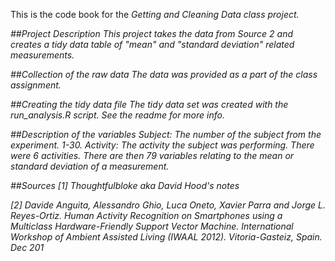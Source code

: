 This is the code book for the <i>Getting and Cleaning Data<i> class project.

##Project Description
This project takes the data from Source 2 and creates a tidy data table of "mean" and "standard deviation" related measurements.

##Collection of the raw data
The data was provided as a part of the class assignment.

##Creating the tidy data file
The tidy data set was created with the run_analysis.R script.  See the readme for more info.

##Description of the variables
Subject: The number of the subject from the experiment.  1-30.
Activity: The activity the subject was performing.  There were 6 activities.
There are then 79 variables relating to the mean or standard deviation of a measurement.

##Sources
[1] Thoughtfulbloke aka David Hood's notes

[2] Davide Anguita, Alessandro Ghio, Luca Oneto, Xavier Parra and Jorge L. Reyes-Ortiz. Human Activity Recognition on Smartphones using a Multiclass Hardware-Friendly Support Vector Machine. International Workshop of Ambient Assisted Living (IWAAL 2012). Vitoria-Gasteiz, Spain. Dec 201
